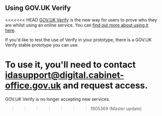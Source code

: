 ## Using GOV.UK Verify

<<<<<<< HEAD
[GOV.UK Verify](https://www.gov.uk/government/publications/introducing-govuk-verify/introducing-govuk-verify) is the new way for users to prove who they are whilst using an online service. You can [find out more about using it here](https://govuk-verify.cloudapps.digital).

If you'd like to test the use of Verify in your prototype, there is a GOV.UK Verify stable prototype you can use.

To use it, you'll need to contact idasupport@digital.cabinet-office.gov.uk and request access.
=======
GOV.UK Verify is no longer accepting new services.
>>>>>>> f905369 (Master update)
